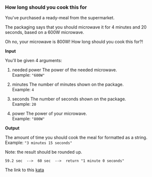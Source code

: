 ### How long should you cook this for

You've purchased a ready-meal from the supermarket.

The packaging says that you should microwave it for 4 minutes and 20 seconds, based on a 600W microwave.

Oh no, your microwave is 800W! How long should you cook this for?!

**Input**

You'll be given 4 arguments:

1. needed power
The power of the needed microwave.  
Example: `"600W"`

2. minutes
The number of minutes shown on the package.  
Example: `4`

3. seconds
The number of seconds shown on the package.  
Example: `20`

4. power
The power of your microwave.  
Example: `"800W"`

**Output**  

The amount of time you should cook the meal for formatted as a string.  
Example: `"3 minutes 15 seconds"`

Note: the result should be rounded up.

`59.2 sec  -->  60 sec  -->  return "1 minute 0 seconds"`

The link to this [kata](https://www.codewars.com/kata/how-long-should-you-cook-this-for/java)
